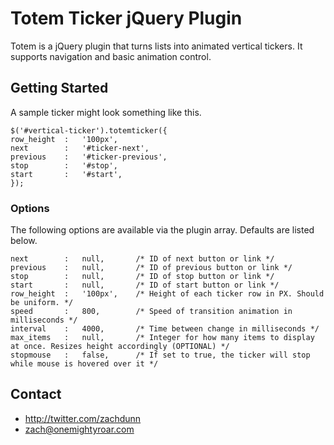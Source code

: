 # Totem Ticker jQuery Plugin

Totem is a jQuery plugin that turns lists into animated vertical tickers. It supports navigation and basic animation control.

## Getting Started

A sample ticker might look something like this.

    $('#vertical-ticker').totemticker({
	row_height	:	'100px',
	next		:	'#ticker-next',
	previous	:	'#ticker-previous',
	stop		:	'#stop',
	start		:	'#start',
    });

### Options

The following options are available via the plugin array. Defaults are listed below.

    next		:	null,		/* ID of next button or link */
    previous	:	null,		/* ID of previous button or link */
    stop		:	null,		/* ID of stop button or link */
    start		:	null,		/* ID of start button or link */
    row_height	:	'100px',	/* Height of each ticker row in PX. Should be uniform. */
    speed		:	800,		/* Speed of transition animation in milliseconds */
    interval	:	4000,		/* Time between change in milliseconds */
    max_items	: 	null, 		/* Integer for how many items to display at once. Resizes height accordingly (OPTIONAL) */
    stopmouse	:	false,		/* If set to true, the ticker will stop while mouse is hovered over it */

## Contact

- http://twitter.com/zachdunn
- zach@onemightyroar.com